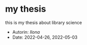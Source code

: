 # my thesis
this is my thesis about library science

- Autorin: *Ilona*
- Date: 2022-04-26, 2022-05-03
